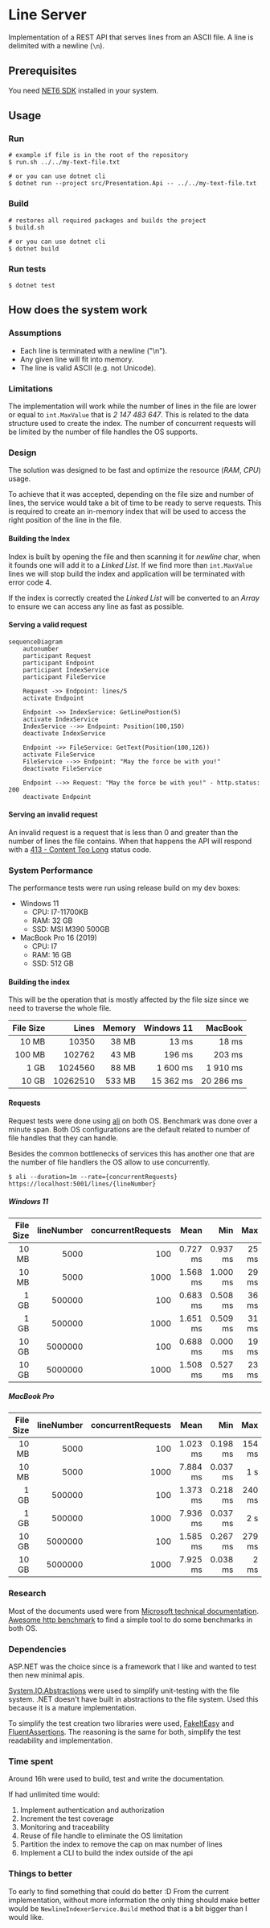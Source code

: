 # Line Server
Implementation of a REST API that serves lines from an ASCII file.
A line is delimited with a newline (`\n`).

## Prerequisites
You need [NET6 SDK](https://dotnet.microsoft.com/en-us/download)
installed in your system.

## Usage

### Run
    # example if file is in the root of the repository
    $ run.sh ../../my-text-file.txt
    
    # or you can use dotnet cli
    $ dotnet run --project src/Presentation.Api -- ../../my-text-file.txt

### Build
    # restores all required packages and builds the project
    $ build.sh

    # or you can use dotnet cli
    $ dotnet build

### Run tests
    $ dotnet test

## How does the system work
### Assumptions
* Each line is terminated with a newline ("\n").
* Any given line will fit into memory.
* The line is valid ASCII (e.g. not Unicode).

### Limitations
The implementation will work while the number of lines in the file are lower 
or equal to `int.MaxValue` that is _2 147 483 647_. This is related
to the data structure used to create the index.
The number of concurrent requests will be limited by the number of file handles 
the OS supports.

### Design
The solution was designed to be fast and optimize the resource (_RAM_, _CPU_) usage.

To achieve that it was accepted, depending on the file size and number of
lines, the service would take a bit of time to be ready to serve requests.
This is required to create an in-memory index that will be used to access
the right position of the line in the file.

#### Building the Index
Index is built by opening the file and then scanning it for _newline_ char,
when it founds one will add it to a _Linked List_. If we find more than
`int.MaxValue` lines we will stop build the index and application will be
terminated with error code 4.

If the index is correctly created the _Linked List_ will be converted to an
_Array_ to ensure we can access any line as fast as possible.

#### Serving a valid request
```mermaid
sequenceDiagram
    autonumber
    participant Request
    participant Endpoint
    participant IndexService
    participant FileService
    
    Request ->> Endpoint: lines/5
    activate Endpoint
    
    Endpoint ->> IndexService: GetLinePostion(5)
    activate IndexService
    IndexService -->> Endpoint: Position(100,150)
    deactivate IndexService
    
    Endpoint ->> FileService: GetText(Position(100,126))
    activate FileService
    FileService -->> Endpoint: "May the force be with you!"
    deactivate FileService
    
    Endpoint -->> Request: "May the force be with you!" - http.status: 200
    deactivate Endpoint
```

#### Serving an invalid request
An invalid request is a request that is less than 0 and greater than the
number of lines the file contains. When that happens the API will respond
with a [413 - Content Too Long](https://datatracker.ietf.org/doc/html/rfc9110#section-15.5.14)
status code.

### System Performance
The performance tests were run using release build on my dev boxes:
* Windows 11
  * CPU: I7-11700KB
  * RAM: 32 GB
  * SSD: MSI M390 500GB
* MacBook Pro 16 (2019)
  * CPU: I7
  * RAM: 16 GB
  * SSD: 512 GB

#### Building the index
This will be the operation that is mostly affected by the file size since we need
to traverse the whole file. 

| File Size |     Lines | Memory | Windows 11 |   MacBook |
|----------:|----------:|-------:|-----------:|----------:|
|     10 MB |     10350 |  38 MB |      13 ms |     18 ms |
|    100 MB |    102762 |  43 MB |     196 ms |    203 ms |
|      1 GB |   1024560 |  88 MB |   1 600 ms |  1 910 ms |
|     10 GB |  10262510 | 533 MB |  15 362 ms | 20 286 ms |

#### Requests
Request tests were done using [ali](https://github.com/nakabonne/ali) on both OS.
Benchmark was done over a minute span. Both OS configurations are the default related
to number of file handles that they can handle.

Besides the common bottlenecks of services this has another one that are the number
of file handlers the OS allow to use concurrently. 

    $ ali --duration=1m --rate={concurrentRequests} https://localhost:5001/lines/{lineNumber}

##### Windows 11

| File Size | lineNumber | concurrentRequests |     Mean |      Min |   Max | Errors |
|----------:|-----------:|-------------------:|---------:|---------:|------:|-------:|
|     10 MB |       5000 |                100 | 0.727 ms | 0.937 ms | 25 ms |      0 |
|     10 MB |       5000 |               1000 | 1.568 ms | 1.000 ms | 29 ms |      0 |
|      1 GB |     500000 |                100 | 0.683 ms | 0.508 ms | 36 ms |      0 |
|      1 GB |     500000 |               1000 | 1.651 ms | 0.509 ms | 31 ms |      0 |
|     10 GB |    5000000 |                100 | 0.688 ms | 0.000 ms | 19 ms |      0 |
|     10 GB |    5000000 |               1000 | 1.508 ms | 0.527 ms | 23 ms |      0 |

##### MacBook Pro

| File Size | lineNumber | concurrentRequests |     Mean |      Min |    Max | Errors |
|----------:|-----------:|-------------------:|---------:|---------:|-------:|-------:|
|     10 MB |       5000 |                100 | 1.023 ms | 0.198 ms | 154 ms |      0 |
|     10 MB |       5000 |               1000 | 7.884 ms | 0.037 ms |    1 s |   1738 | 
|      1 GB |     500000 |                100 | 1.373 ms | 0.218 ms | 240 ms |      0 |
|      1 GB |     500000 |               1000 | 7.936 ms | 0.037 ms |    2 s |   1758 |
|     10 GB |    5000000 |                100 | 1.585 ms | 0.267 ms | 279 ms |      0 |
|     10 GB |    5000000 |               1000 | 7.925 ms | 0.038 ms |   2 ms |   1755 |

### Research
Most of the documents used were from [Microsoft technical documentation](https://docs.microsoft.com/en-us/).
[Awesome http benchmark](https://github.com/denji/awesome-http-benchmark) to find a 
simple tool to do some benchmarks in both OS.

### Dependencies
ASP.NET was the choice since is a framework that I like and wanted to test then
new minimal apis.

[System.IO.Abstractions](https://github.com/TestableIO/System.IO.Abstractions) were used
to simplify unit-testing with the file system. .NET doesn't have built in abstractions
to the file system. Used this because it is a mature implementation.

To simplify the test creation two libraries were used, [FakeItEasy](https://github.com/FakeItEasy/FakeItEasy)
and [FluentAssertions](https://github.com/fluentassertions/fluentassertions).
The reasoning is the same for both, simplify the test readability and
implementation.

### Time spent
Around 16h were used to build, test and write the documentation.

If had unlimited time would:
1. Implement authentication and authorization
2. Increment the test coverage
3. Monitoring and traceability
4. Reuse of file handle to eliminate the OS limitation
5. Partition the index to remove the cap on max number of lines
6. Implement a CLI to build the index outside of the api

### Things to better
To early to find something that could do better :D
From the current implementation, without more information the 
only thing should make better would be `NewlineIndexerService.Build`
method that is a bit bigger than I would like.
